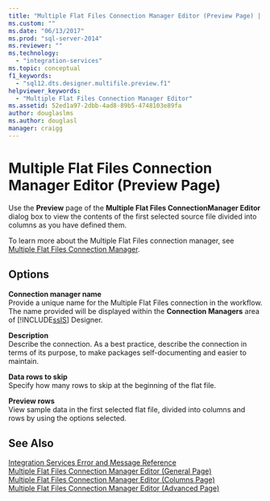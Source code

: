 ```yaml
---
title: "Multiple Flat Files Connection Manager Editor (Preview Page) | Microsoft Docs"
ms.custom: ""
ms.date: "06/13/2017"
ms.prod: "sql-server-2014"
ms.reviewer: ""
ms.technology: 
  - "integration-services"
ms.topic: conceptual
f1_keywords: 
  - "sql12.dts.designer.multifile.preview.f1"
helpviewer_keywords: 
  - "Multiple Flat Files Connection Manager Editor"
ms.assetid: 52ed1a97-2dbb-4ad8-89b5-4748103e89fa
author: douglaslms
ms.author: douglasl
manager: craigg
---
```

# Multiple Flat Files Connection Manager Editor (Preview Page)
  Use the **Preview** page of the **Multiple Flat Files ConnectionManager Editor** dialog box to view the contents of the first selected source file divided into columns as you have defined them.  
  
 To learn more about the Multiple Flat Files connection manager, see [Multiple Flat Files Connection Manager](connection-manager/multiple-flat-files-connection-manager.md).  
  
## Options  
 **Connection manager name**  
 Provide a unique name for the Multiple Flat Files connection in the workflow. The name provided will be displayed within the **Connection Managers** area of [!INCLUDE[ssIS](../includes/ssis-md.md)] Designer.  
  
 **Description**  
 Describe the connection. As a best practice, describe the connection in terms of its purpose, to make packages self-documenting and easier to maintain.  
  
 **Data rows to skip**  
 Specify how many rows to skip at the beginning of the flat file.  
  
 **Preview rows**  
 View sample data in the first selected flat file, divided into columns and rows by using the options selected.  
  
## See Also  
 [Integration Services Error and Message Reference](../../2014/integration-services/integration-services-error-and-message-reference.md)   
 [Multiple Flat Files Connection Manager Editor &#40;General Page&#41;](general-page-of-integration-services-designers-options.md)   
 [Multiple Flat Files Connection Manager Editor &#40;Columns Page&#41;](../../2014/integration-services/multiple-flat-files-connection-manager-editor-columns-page.md)   
 [Multiple Flat Files Connection Manager Editor &#40;Advanced Page&#41;](../../2014/integration-services/multiple-flat-files-connection-manager-editor-advanced-page.md)  
  
  
